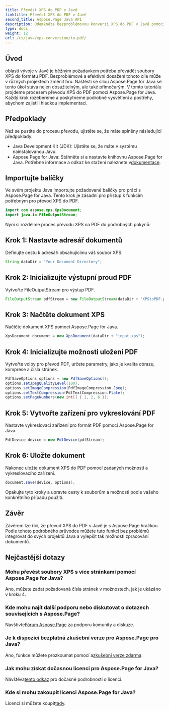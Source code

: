 ```yaml
---
title: Převést XPS do PDF v Javě
linktitle: Převést XPS do PDF v Javě
second_title: Aspose.Page Java API
description: Odemkněte bezproblémovou konverzi XPS do PDF v Javě pomocí Aspose.Page. Postupujte podle našeho podrobného průvodce pro efektivní a přesné zpracování dokumentů.
type: docs
weight: 12
url: /cs/java/xps-conversion/to-pdf/
---
```

## Úvod
oblasti vývoje v Javě je běžným požadavkem potřeba převádět soubory XPS do formátu PDF. Bezproblémové a efektivní dosažení tohoto cíle může v různých projektech změnit hru. Naštěstí se silou Aspose.Page for Java se tento úkol stává nejen dosažitelným, ale také přímočarým.
V tomto tutoriálu projdeme procesem převodu XPS do PDF pomocí Aspose.Page for Java. Každý krok rozebereme a poskytneme podrobné vysvětlení a postřehy, abychom zajistili hladkou implementaci.
## Předpoklady
Než se pustíte do procesu převodu, ujistěte se, že máte splněny následující předpoklady:
- Java Development Kit (JDK): Ujistěte se, že máte v systému nainstalovanou Javu.
-  Aspose.Page for Java: Stáhněte si a nastavte knihovnu Aspose.Page for Java. Potřebné informace a odkaz ke stažení naleznete v[dokumentace](https://reference.aspose.com/page/java/).
## Importujte balíčky
Ve svém projektu Java importujte požadované balíčky pro práci s Aspose.Page for Java. Tento krok je zásadní pro přístup k funkcím potřebným pro převod XPS do PDF.
```java
import com.aspose.xps.XpsDocument;
import java.io.FileOutputStream;
```
Nyní si rozdělme proces převodu XPS na PDF do podrobných pokynů:
## Krok 1: Nastavte adresář dokumentů
Definujte cestu k adresáři obsahujícímu váš soubor XPS.
```java
String dataDir = "Your Document Directory";
```
## Krok 2: Inicializujte výstupní proud PDF
Vytvořte FileOutputStream pro výstup PDF.
```java
FileOutputStream pdfStream = new FileOutputStream(dataDir + "XPStoPDF.pdf");
```
## Krok 3: Načtěte dokument XPS
Načtěte dokument XPS pomocí Aspose.Page for Java.
```java
XpsDocument document = new XpsDocument(dataDir + "input.xps");
```
## Krok 4: Inicializujte možnosti uložení PDF
Vytvořte volby pro převod PDF, určete parametry, jako je kvalita obrazu, komprese a čísla stránek.
```java
PdfSaveOptions options = new PdfSaveOptions();
options.setJpegQualityLevel(100);
options.setImageCompression(PdfImageCompression.Jpeg);
options.setTextCompression(PdfTextCompression.Flate);
options.setPageNumbers(new int[] { 1, 2, 6 });
```
## Krok 5: Vytvořte zařízení pro vykreslování PDF
Nastavte vykreslovací zařízení pro formát PDF pomocí Aspose.Page for Java.
```java
PdfDevice device = new PdfDevice(pdfStream);
```
## Krok 6: Uložte dokument
Nakonec uložte dokument XPS do PDF pomocí zadaných možností a vykreslovacího zařízení.
```java
document.save(device, options);
```
Opakujte tyto kroky a upravte cesty k souborům a možnosti podle vašeho konkrétního případu použití.
## Závěr
Závěrem lze říci, že převod XPS do PDF v Javě je s Aspose.Page hračkou. Podle tohoto podrobného průvodce můžete tuto funkci bez problémů integrovat do svých projektů Java a vylepšit tak možnosti zpracování dokumentů.

## Nejčastější dotazy
### Mohu převést soubory XPS s více stránkami pomocí Aspose.Page for Java?
Ano, můžete zadat požadovaná čísla stránek v možnostech, jak je ukázáno v kroku 4.
### Kde mohu najít další podporu nebo diskutovat o dotazech souvisejících s Aspose.Page?
 Navštivte[Fórum Aspose.Page](https://forum.aspose.com/c/page/39) za podporu komunity a diskuze.
### Je k dispozici bezplatná zkušební verze pro Aspose.Page pro Java?
 Ano, funkce můžete prozkoumat pomocí a[zkušební verze zdarma](https://releases.aspose.com/).
### Jak mohu získat dočasnou licenci pro Aspose.Page for Java?
 Návštěva[tento odkaz](https://purchase.aspose.com/temporary-license/) pro dočasné podrobnosti o licenci.
### Kde si mohu zakoupit licenci Aspose.Page for Java?
 Licenci si můžete koupit[tady](https://purchase.aspose.com/buy).